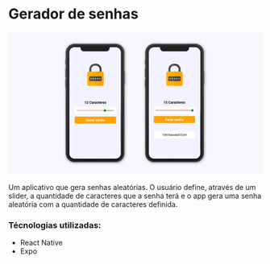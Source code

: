 # Gerador de senhas

<p align="left">
  <img widht="1086" src="./mockup.jpg">
</p>

Um aplicativo que gera senhas aleatórias. O usuário define, através de um slider, a quantidade de caracteres que a senha terá e o app gera uma senha aleatória com a quantidade de caracteres definida.  


### Técnologias utilizadas:

* React Native 
* Expo
